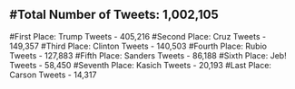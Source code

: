 #Total Number of Tweets: 1,002,105 
---
#First Place: Trump Tweets - 405,216
#Second Place: Cruz Tweets - 149,357
#Third Place: Clinton Tweets - 140,503
#Fourth Place: Rubio Tweets - 127,883
#Fifth Place: Sanders Tweets - 86,188
#Sixth Place: Jeb! Tweets - 58,450
#Seventh Place: Kasich Tweets - 20,193
#Last Place: Carson Tweets - 14,317
